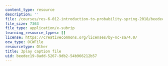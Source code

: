 ```yaml
---
content_type: resource
description: ''
file: /courses/res-6-012-introduction-to-probability-spring-2018/beedec198add52679db254b966212b57_eV0kTm1h7mQ.vtt
file_size: 7363
file_type: application/x-subrip
learning_resource_types: []
license: https://creativecommons.org/licenses/by-nc-sa/4.0/
ocw_type: OCWFile
resourcetype: Other
title: 3play caption file
uid: beedec19-8add-5267-9db2-54b966212b57
---
```


